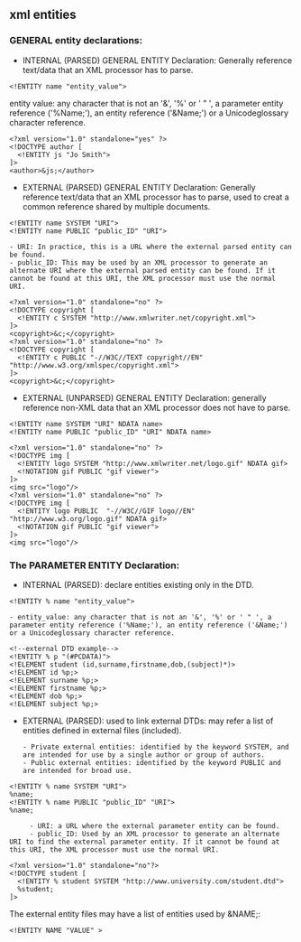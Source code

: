 ## xml entities

### GENERAL entity declarations:
- INTERNAL (PARSED) GENERAL ENTITY Declaration: Generally reference text/data that an XML processor has to parse.
```
<!ENTITY name "entity_value">
```
entity value: any character that is not an '&', '%' or ' " ', a parameter entity reference ('%Name;'), an entity reference ('&Name;') or a Unicodeglossary character reference.
```
<?xml version="1.0" standalone="yes" ?>
<!DOCTYPE author [
  <!ENTITY js "Jo Smith">
]>
<author>&js;</author>
```
- EXTERNAL (PARSED) GENERAL ENTITY Declaration: Generally reference text/data that an XML processor has to parse, used to creat a common reference shared by multiple documents.
```
<!ENTITY name SYSTEM "URI">
<!ENTITY name PUBLIC "public_ID" "URI">
```

    - URI: In practice, this is a URL where the external parsed entity can be found.
    - public_ID: This may be used by an XML processor to generate an alternate URI where the external parsed entity can be found. If it cannot be found at this URI, the XML processor must use the normal URI.

```
<?xml version="1.0" standalone="no" ?>
<!DOCTYPE copyright [
  <!ENTITY c SYSTEM "http://www.xmlwriter.net/copyright.xml">
]>
<copyright>&c;</copyright>
<?xml version="1.0" standalone="no" ?>
<!DOCTYPE copyright [
  <!ENTITY c PUBLIC "-//W3C//TEXT copyright//EN" "http://www.w3.org/xmlspec/copyright.xml">
]>
<copyright>&c;</copyright>
```

- EXTERNAL (UNPARSED) GENERAL ENTITY Declaration: generally reference non-XML data that an XML processor does not have to parse.

```
<!ENTITY name SYSTEM "URI" NDATA name>
<!ENTITY name PUBLIC "public_ID" "URI" NDATA name>
```

```
<?xml version="1.0" standalone="no" ?>
<!DOCTYPE img [
  <!ENTITY logo SYSTEM "http://www.xmlwriter.net/logo.gif" NDATA gif>
  <!NOTATION gif PUBLIC "gif viewer">
]>
<img src="logo"/>
<?xml version="1.0" standalone="no" ?>
<!DOCTYPE img [
  <!ENTITY logo PUBLIC  "-//W3C//GIF logo//EN" "http://www.w3.org/logo.gif" NDATA gif>
  <!NOTATION gif PUBLIC "gif viewer">
]>
<img src="logo"/>
```

### The PARAMETER ENTITY Declaration:
- INTERNAL (PARSED): declare entities existing only in the DTD.
```
<!ENTITY % name "entity_value">
```

    - entity_value: any character that is not an '&', '%' or ' " ', a parameter entity reference ('%Name;'), an entity reference ('&Name;') or a Unicodeglossary character reference.

```
<!--external DTD example-->
<!ENTITY % p "(#PCDATA)">
<!ELEMENT student (id,surname,firstname,dob,(subject)*)>
<!ELEMENT id %p;>
<!ELEMENT surname %p;>
<!ELEMENT firstname %p;>
<!ELEMENT dob %p;>
<!ELEMENT subject %p;>
```
   
- EXTERNAL (PARSED):   used to link external DTDs: may refer a list of entities defined in external files (included). 

      - Private external entities: identified by the keyword SYSTEM, and are intended for use by a single author or group of authors.
      - Public external entities: identified by the keyword PUBLIC and are intended for broad use.

```
<!ENTITY % name SYSTEM "URI">
%name;
<!ENTITY % name PUBLIC "public_ID" "URI">
%name;
```

         - URI: a URL where the external parameter entity can be found.
         - public_ID: Used by an XML processor to generate an alternate URI to find the external parameter entity. If it cannot be found at this URI, the XML processor must use the normal URI.
         
```
<?xml version="1.0" standalone="no"?>
<!DOCTYPE student [
  <!ENTITY % student SYSTEM "http://www.university.com/student.dtd">
  %student;
]>
```

The external entity files may have a list of entities used by &NAME;:

```
<!ENTITY NAME "VALUE" >
```
